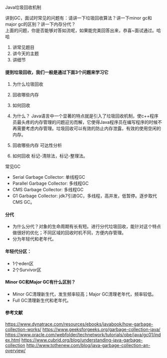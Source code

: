 Java垃圾回收机制

讲到GC，面试时常见的问题有：请讲一下垃圾回收算法？讲一下minor gc和major gc的区别？讲一下内存分代？
<br />
上面的问题，你是否能够对答如流呢，如果能完美回答出来，恭喜~面试通过。哈哈

1. 讲常见题目
2. 讲今天的主题
3. 讲细节

#### 提到垃圾回收，我们一般是通过下面3个问题来学习它
1. 为什么垃圾回收
2. 回收哪些内存
3. 如何回收

1. 为什么？
Java语言中一个显著的特点就是引入了垃圾回收机制，使c++程序员最头疼的内存管理的问题迎刃而解，它使得Java程序员在编写程序的时候不再需要考虑内存管理。垃圾回收可以有效的防止内存泄露，有效的使用空闲的内存。

2. 回收哪些内存
可达性分析

3. 如何回收
标记-清除法，标记-整理法。


常见GC
- Serial Garbage Collector: 单线程GC
- Parallel Garbage Collector: 多线程GC
- CMS Garbage Collector: 多线程GC
- G1 Garbage Collector: jdk7引进GC，多线程，高并发，低暂停。逐步取代CMS GC。


#### 分代
- 为什么分代？对象的生命周期有长有短。进行分代垃圾回收，能针对这个特点做很好的优化；不同区域的回收时机不同，方便内存管理。
- 分为年轻代和老年代。

#### 年轻代分区：
- 1个eden区
- 2个Survivor区

#### Minor GC和Major GC有什么区别？
- Minor GC清理新生代，发生频率较高；Major GC清理老年代，频率较低。
- Full GC清理新生代和老年代。

 

#### 参考文献
https://www.dynatrace.com/resources/ebooks/javabook/how-garbage-collection-works/
https://www.geeksforgeeks.org/garbage-collection-java/
https://www.oracle.com/webfolder/technetwork/tutorials/obe/java/gc01/index.html
https://www.cubrid.org/blog/understanding-java-garbage-collection
http://www.tothenew.com/blog/java-garbage-collection-an-overview/
